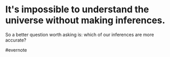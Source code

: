 # It's impossible to understand the universe without making inferences.

So a better question worth asking is: which of our inferences are more accurate?

\#evernote

